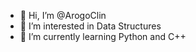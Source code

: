 - 👋 Hi, I’m @ArogoClin
- 👀 I’m interested in Data Structures
- 🌱 I’m currently learning Python and C++


